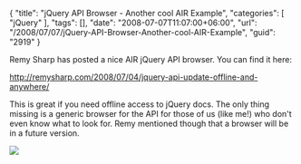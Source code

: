 {
	"title": "jQuery API Browser - Another cool AIR Example",
	"categories": [
		"jQuery"
	],
	"tags": [],
	"date": "2008-07-07T11:07:00+06:00",
	"url": "/2008/07/07/jQuery-API-Browser-Another-cool-AIR-Example",
	"guid": "2919"
}

Remy Sharp has posted a nice AIR jQuery API browser. You can find it here:

<a href="http://remysharp.com/2008/07/04/jquery-api-update-offline-and-anywhere/">http://remysharp.com/2008/07/04/jquery-api-update-offline-and-anywhere/</a>

This is great if you need offline access to jQuery docs. The only thing missing is a generic browser for the API for those of us (like me!) who don't even know what to look for. Remy mentioned though that a browser will be in a future version.

<img src="https://static.raymondcamden.com/images/Picture 114.png">